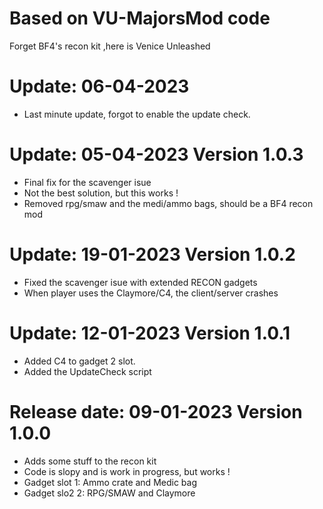 # Based on VU-MajorsMod code
Forget BF4's recon kit ,here is Venice Unleashed

# Update: 06-04-2023
- Last minute update, forgot to enable the update check.

# Update: 05-04-2023 Version 1.0.3
- Final fix for the scavenger isue
- Not the best solution, but this works !
- Removed rpg/smaw and the medi/ammo bags, should be a BF4 recon mod

# Update: 19-01-2023 Version 1.0.2
- Fixed the scavenger isue with extended RECON gadgets
- When player uses the Claymore/C4, the client/server crashes

# Update: 12-01-2023 Version 1.0.1
- Added C4 to gadget 2 slot.
- Added the UpdateCheck script

# Release date: 09-01-2023 Version 1.0.0
- Adds some stuff to the recon kit
- Code is slopy and is work in progress, but works !
- Gadget slot 1: Ammo crate and Medic bag
- Gadget slo2 2: RPG/SMAW and Claymore
